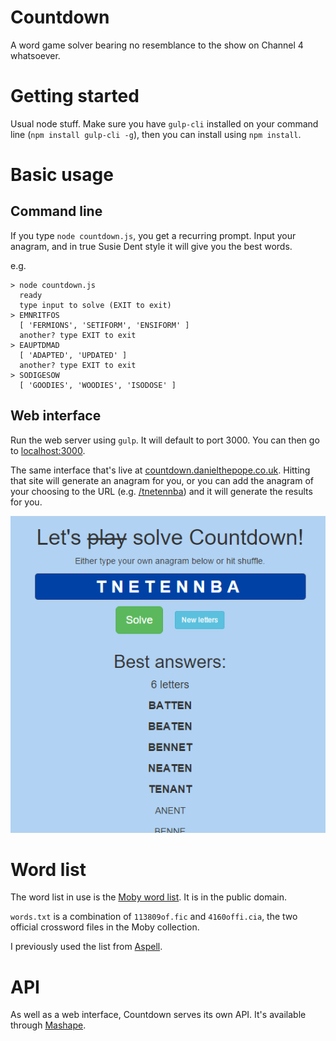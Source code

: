 # Countdown
A word game solver bearing no resemblance to the show on Channel 4 whatsoever.

# Getting started
Usual node stuff. Make sure you have `gulp-cli` installed on your command line (`npm install gulp-cli -g`), then you can install using `npm install`.

# Basic usage
## Command line
If you type `node countdown.js`, you get a recurring prompt. Input your anagram, and in true Susie Dent style it will give you the best words.

e.g.
```
> node countdown.js
  ready
  type input to solve (EXIT to exit)
> EMNRITFOS
  [ 'FERMIONS', 'SETIFORM', 'ENSIFORM' ]
  another? type EXIT to exit
> EAUPTDMAD
  [ 'ADAPTED', 'UPDATED' ]
  another? type EXIT to exit
> SODIGESOW
  [ 'GOODIES', 'WOODIES', 'ISODOSE' ]
```

## Web interface
Run the web server using `gulp`. It will default to port 3000. You can then go to [localhost:3000](http://localhost:3000).

The same interface that's live at [countdown.danielthepope.co.uk](http://countdown.danielthepope.co.uk). Hitting that site will generate an anagram for you, or you can add the anagram of your choosing to the URL (e.g. [/tnetennba](http://countdown.danielthepope.co.uk/tnetennba)) and it will generate the results for you.

![tnetennba](resources/readme/tnetennba.png)

# Word list
The word list in use is the [Moby word list](http://icon.shef.ac.uk/Moby/mwords.html). It is in the public domain.

`words.txt` is a combination of `113809of.fic` and `4160offi.cia`, the two official crossword files in the Moby collection.

I previously used the list from [Aspell](http://wordlist.aspell.net/dicts/).

# API
As well as a web interface, Countdown serves its own API. It's available through [Mashape](https://market.mashape.com/danielthepope/countdown).
